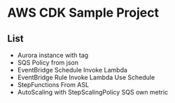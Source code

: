 
# AWS CDK Sample Project

## List

- Aurora instance with tag
- SQS Policy from json
- EventBridge Schedule Invoke Lambda
- EventBridge Rule Invoke Lambda Use Schedule
- StepFunctions From ASL
- AutoScaling with StepScalingPolicy SQS own metric
